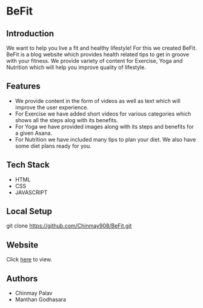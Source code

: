 # BeFit 

## Introduction
We want to help you live a fit and healthy lifestyle! For this we created BeFit. BeFit is a blog website which provides health related tips to get in groove with your fitness. We provide variety of content for Exercise, Yoga and Nutrition which will help you improve quality of lifestyle.

## Features
* We provide content in the form of videos as well as text which will improve the user experience. 
* For Exercise we have added short videos for various categories which shows all the steps alog with its benefits. 
* For Yoga we have provided images along with its steps and benefits for a given Asana.
* For Nutrition we have included many tips to plan your diet. We also have some diet plans ready for you. 

## Tech Stack
* HTML
* CSS
* JAVASCRIPT

## Local Setup
git clone https://github.com/Chinmay908/BeFit.git

## Website
Click [here](https://chinmay908.github.io/BeFit/)  to view.

## Authors
* Chinmay Palav
* Manthan Godhasara
